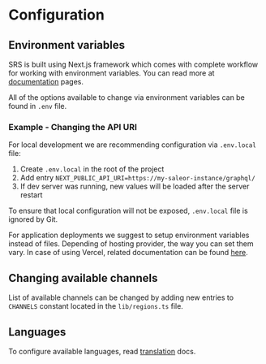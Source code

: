 # Configuration

## Environment variables

SRS is built using Next.js framework which comes with complete workflow for working with environment variables. You can read more at [documentation](https://nextjs.org/docs/basic-features/environment-variables) pages.

All of the options available to change via environment variables can be found in `.env` file.

### Example - Changing the API URI

For local development we are recommending configuration via `.env.local` file:

1. Create `.env.local` in the root of the project
2. Add entry `NEXT_PUBLIC_API_URI=https://my-saleor-instance/graphql/`
3. If dev server was running, new values will be loaded after the server restart

To ensure that local configuration will not be exposed, `.env.local` file is ignored by Git.

For application deployments we suggest to setup environment variables instead of files. Depending of hosting provider, the way you can set them vary. In case of using Vercel, related documentation can be found [here](https://vercel.com/docs/concepts/projects/environment-variables).

## Changing available channels

List of available channels can be changed by adding new entries to `CHANNELS` constant located in the `lib/regions.ts` file.

## Languages

To configure available languages, read [translation](docs/translations.md) docs.
